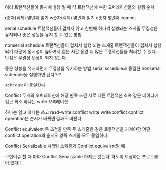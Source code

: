 여러 트랜잭션들이 동시에 실행 될 때 각 트랜잭션에 속한 오퍼레이션들의 실행 순서

r숫자(객체) 몇번째 읽기
w숫자(객체) 몇번째 읽기
c숫자 몇번째 commit

serial schedule 트랜잭션들이 겹치지 않고 한번에 하나씩 실행되는 스케줄
무결성은 유지되나 좋은 성능을 유지 할 수 없는 방법

nonserial schedule 트랜잭션들이 겹처서 실행 되는 스케줄
트랜잭션들이 겹처서 실행되기 때문에 동시성이 높아져서 같은 시간 동안 더 많은 트랜잭션들을 처리할 수 있다.
단점은 무결성 보장이 되지 않는다.

좋은 성능을 유지하면서 무결성을 유지하는 방법
serial schedule과 동일한 nonserial schedule을 실행하면 된다!?!?

schedule이 동일한다

Conflict 두개의 오퍼레이션에 해당
만족 조건
서로 다른 트랜잭션 소속
같은 데이터에 접근
최소 하나는 write 오퍼레이션

하나는 읽고 하나는 쓰고 read-write conflict
write write conflict
conflict operation은 순서가 바뀌면 결과도 바뀐다.

Conflict equivalent
두 조건을 만족
두 스케줄은 같은 트랜잭션을 가져야함
어떤 conflict operation의 순서도 양쪽 스케줄 모두 동일하다.

Conflict Serializable
시리얼 스케줄과 Conflict equivalent일 때

구현이슈 
할 때 마다 Conflict Serializable 하지는 않는다.
하도록 보장하는 프로토콜이 있다!!
